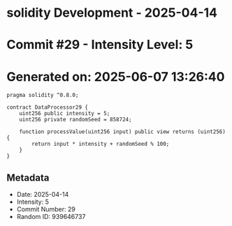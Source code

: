 ﻿# solidity Development - 2025-04-14
# Commit #29 - Intensity Level: 5
# Generated on: 2025-06-07 13:26:40
```solidity
pragma solidity ^0.8.0;

contract DataProcessor29 {
    uint256 public intensity = 5;
    uint256 private randomSeed = 858724;

    function processValue(uint256 input) public view returns (uint256) {
        return input * intensity + randomSeed % 100;
    }
}
```
## Metadata
- Date: 2025-04-14
- Intensity: 5
- Commit Number: 29
- Random ID: 939646737
